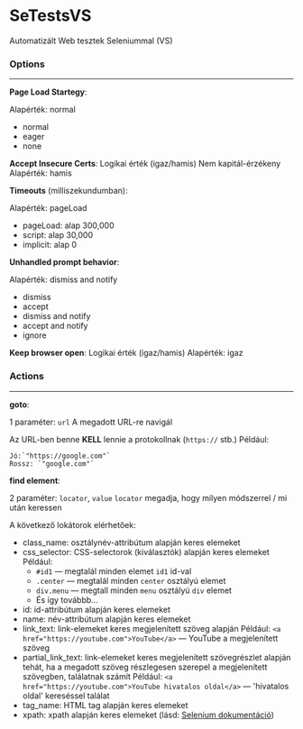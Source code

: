 # SeTestsVS

Automatizált Web tesztek Seleniummal (VS)

### Options

---

**Page Load Startegy**:

Alapérték: normal

* normal
* eager
* none

**Accept Insecure Certs**:
Logikai érték  (igaz/hamis)
Nem kapitál-érzékeny
Alapérték: hamis

**Timeouts** (milliszekundumban):

Alapérték: pageLoad

* pageLoad: alap 300,000
* script: alap 30,000
* implicit: alap 0

**Unhandled prompt behavior**:

Alapérték: dismiss and notify

* dismiss
* accept
* dismiss and notify
* accept and notify
* ignore

**Keep browser open**:
Logikai érték  (igaz/hamis)
Alapérték: igaz

### Actions

---

**goto**:

1 paraméter: `url`
A megadott URL-re navigál

Az URL-ben benne **KELL** lennie a protokollnak (`https://` stb.)
Például:

    Jó:`"https://google.com"`
    Rossz: `"google.com"`

**find element**:

2 paraméter: `locator`, `value`
`locator` megadja, hogy milyen módszerrel / mi után keressen

A következő lokátorok elérhetőek:

* class_name: osztálynév-attribútum alapján keres elemeket
* css_selector: CSS-selectorok (kiválasztók) alapján keres elemeket
  Például:
  * `#id1` — megtalál minden elemet `id1` id-val
  * `.center` — megtalál minden `center` osztályú elemet
  * `div.menu` — megtall minden `menu` osztályú `div` elemet
  * És így továbbb...
* id: id-attribútum alapján keres elemeket
* name: név-attribútum alapján keres elemeket
* link_text: link-elemeket keres megjelenített szöveg alapján
  Például: `<a href="https://youtube.com">YouTube</a>` — YouTube a megjelenített szöveg
* partial_link_text: link-elemeket keres megjelenített szövegrészlet alapján
  tehát, ha a megadott szöveg részlegesen szerepel a megjelenített szövegben, találatnak számít
  Például: `<a href="https://youtube.com">YouTube hivatalos oldal</a>` — 'hivatalos oldal' kereséssel találat
* tag_name: HTML tag alapján keres elemeket
* xpath: xpath alapján keres elemeket (lásd: [Selenium dokumentáció](https://www.selenium.dev/documentation/webdriver/elements/locators/#xpath))
